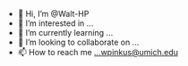 - 👋 Hi, I’m @Walt-HP
- 👀 I’m interested in ...
- 🌱 I’m currently learning ...
- 💞️ I’m looking to collaborate on ...
- 📫 How to reach me ...wpinkus@umich.edu

<!---
Walt-HP/Walt-HP is a ✨ special ✨ repository because its `README.md` (this file) appears on your GitHub profile.
You can click the Preview link to take a look at your changes.
--->
